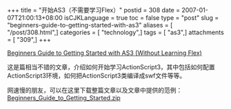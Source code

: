 +++
title = "开始AS3（不需要学习Flex）"
postid = 308
date = 2007-01-07T21:00:13+08:00
isCJKLanguage = true
toc = false
type = "post"
slug = "beginners-guide-to-getting-started-with-as3"
aliases = [ "/post/308.html",]
categories = [ "technology",]
tags = [ "as3",]
attachments = [ "309",]
+++


[Beginners Guide to Getting Started with AS3 (Without Learning
Flex)](http://www.senocular.com/flash/tutorials/as3withmxmlc/)

这是篇相当不错的文章，介绍如何开始学习ActionScript3，其中包括如何配置ActionScript3环境，如何把ActionScript3类编译成swf文件等等。

网速慢的朋友，可以在这里下载整篇文章以及文章中提供的范例：<span
id="p309">[Beginners\_Guide\_to\_Getting\_Started.zip](/uploads/2007/01/07/Beginners_Guide_to_Getting_Started.zip "Beginners_Guide_to_Getting_Started.zip")</span>

